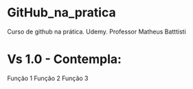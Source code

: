 # GitHub_na_pratica
Curso de github na prática.  Udemy. Professor Matheus Batttisti

#  Vs 1.0 - Contempla:
Função 1
Função 2
Função 3

